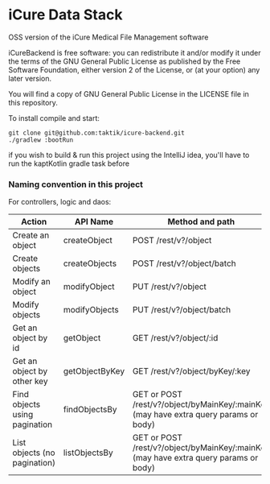 # iCure Data Stack
OSS version of the iCure Medical File Management software

iCureBackend is free software: you can redistribute it and/or modify
it under the terms of the GNU General Public License as published by
the Free Software Foundation, either version 2 of the License, or
(at your option) any later version.

You will find a copy of GNU General Public License in the LICENSE file in this repository.

To install compile and start:

```
git clone git@github.com:taktik/icure-backend.git
./gradlew :bootRun
```

if you wish to build & run this project using the IntelliJ idea, you'll have to run the kaptKotlin gradle task before

### Naming convention in this project

For controllers, logic and daos:

|  Action    |  API Name  | Method and path |
|-------|--------|------|
|  Create an object    |  createObject  | POST /rest/v?/object |
|  Create objects    |  createObjects  | POST /rest/v?/object/batch |
|  Modify an object    |  modifyObject  | PUT /rest/v?/object |
|  Modify objects    |  modifyObjects  | PUT /rest/v?/object/batch |
|  Get an object by id   |  getObject  | GET /rest/v?/object/:id |
|  Get an object by other key   |  getObjectByKey  | GET /rest/v?/object/byKey/:key |
|  Find objects using pagination   |  findObjectsBy  | GET or POST /rest/v?/object/byMainKey/:mainKey (may have extra query params or body)|
|  List objects (no pagination)   |  listObjectsBy  | GET or POST /rest/v?/object/byMainKey/:mainKey (may have extra query params or body)|

